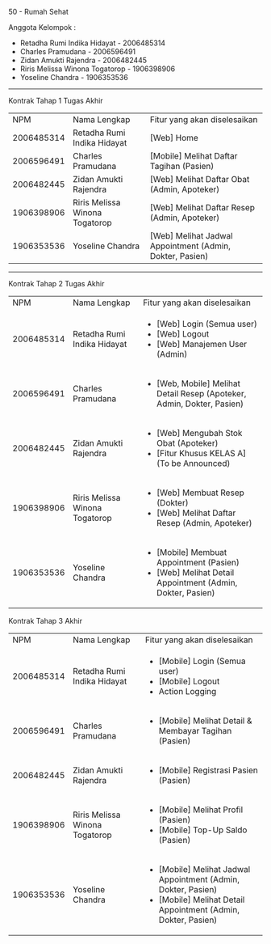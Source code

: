50 - Rumah Sehat

Anggota Kelompok :



* Retadha Rumi Indika Hidayat - 2006485314
* Charles Pramudana - 2006596491
* Zidan Amukti Rajendra - 2006482445
* Riris Melissa Winona Togatorop - 1906398906
* Yoseline Chandra - 1906353536

---

Kontrak Tahap 1 Tugas Akhir


<table>
  <tr>
   <td>NPM
   </td>
   <td>Nama Lengkap
   </td>
   <td>Fitur yang akan diselesaikan
   </td>
  </tr>
  <tr>
   <td>2006485314	
   </td>
   <td>Retadha Rumi Indika Hidayat
   </td>
   <td>[Web] Home
   </td>
  </tr>
  <tr>
   <td>2006596491
   </td>
   <td>Charles Pramudana
   </td>
   <td>[Mobile] Melihat Daftar Tagihan (Pasien)
   </td>
  </tr>
  <tr>
   <td> 2006482445
   </td>
   <td>Zidan Amukti Rajendra 
   </td>
   <td>[Web] Melihat Daftar Obat (Admin, Apoteker)
   </td>
  </tr>
  <tr>
   <td>1906398906	
   </td>
   <td>Riris Melissa Winona Togatorop
   </td>
   <td>[Web] Melihat Daftar Resep (Admin, Apoteker) 
   </td>
  </tr>
  <tr>
   <td>1906353536 	
   </td>
   <td>Yoseline Chandra
   </td>
   <td>[Web] Melihat Jadwal Appointment (Admin, Dokter, Pasien)
   </td>
  </tr>
</table>


---

Kontrak Tahap 2 Tugas Akhir


<table>
  <tr>
   <td>NPM
   </td>
   <td>Nama Lengkap
   </td>
   <td>Fitur yang akan diselesaikan
   </td>
  </tr>
  <tr>
   <td>2006485314	
   </td>
   <td>Retadha Rumi Indika Hidayat
   </td>
   <td>
<ul>

<li>[Web] Login (Semua user)

<li>[Web] Logout

<li>[Web] Manajemen User (Admin) 
</li>
</ul>
   </td>
  </tr>
  <tr>
   <td>2006596491
   </td>
   <td>Charles Pramudana
   </td>
   <td>
<ul>

<li>[Web, Mobile] Melihat Detail Resep (Apoteker, Admin, Dokter, Pasien)
</li>
</ul>
   </td>
  </tr>
  <tr>
   <td> 2006482445
   </td>
   <td>Zidan Amukti Rajendra 
   </td>
   <td>
<ul>

<li>[Web] Mengubah Stok Obat (Apoteker) 

<li>[Fitur Khusus KELAS A] (To be Announced)
</li>
</ul>
   </td>
  </tr>
  <tr>
   <td>1906398906	
   </td>
   <td>Riris Melissa Winona Togatorop
   </td>
   <td>
<ul>

<li>[Web] Membuat Resep (Dokter) 

<li>[Web] Melihat Daftar Resep (Admin, Apoteker) 
</li>
</ul>
   </td>
  </tr>
  <tr>
   <td>1906353536 	
   </td>
   <td>Yoseline Chandra
   </td>
   <td>
<ul>

<li>[Mobile] Membuat Appointment (Pasien)

<li>[Web] Melihat Detail Appointment (Admin, Dokter, Pasien)
</li>
</ul>
   </td>
  </tr>
</table>


Kontrak Tahap 3 Akhir


<table>
  <tr>
   <td>NPM
   </td>
   <td>Nama Lengkap
   </td>
   <td>Fitur yang akan diselesaikan
   </td>
  </tr>
  <tr>
   <td>2006485314	
   </td>
   <td>Retadha Rumi Indika Hidayat
   </td>
   <td>
<ul>

<li>[Mobile] Login (Semua user)

<li>[Mobile] Logout 

<li>Action Logging
</li>
</ul>
   </td>
  </tr>
  <tr>
   <td>2006596491
   </td>
   <td>Charles Pramudana
   </td>
   <td>
<ul>

<li>[Mobile] Melihat Detail & Membayar Tagihan (Pasien)
</li>
</ul>
   </td>
  </tr>
  <tr>
   <td>2006482445
   </td>
   <td>Zidan Amukti Rajendra 
   </td>
   <td>
<ul>

<li>[Mobile] Registrasi Pasien (Pasien) 
</li>
</ul>
   </td>
  </tr>
  <tr>
   <td>1906398906	
   </td>
   <td>Riris Melissa Winona Togatorop
   </td>
   <td>
<ul>

<li>[Mobile] Melihat Profil (Pasien) 

<li>[Mobile] Top-Up Saldo (Pasien) 
</li>
</ul>
   </td>
  </tr>
  <tr>
   <td>1906353536 	
   </td>
   <td>Yoseline Chandra
   </td>
   <td>
<ul>

<li>[Mobile] Melihat Jadwal Appointment (Admin, Dokter, Pasien) 

<li>[Mobile] Melihat Detail Appointment (Admin, Dokter, Pasien)
</li>
</ul>
   </td>
  </tr>
</table>
